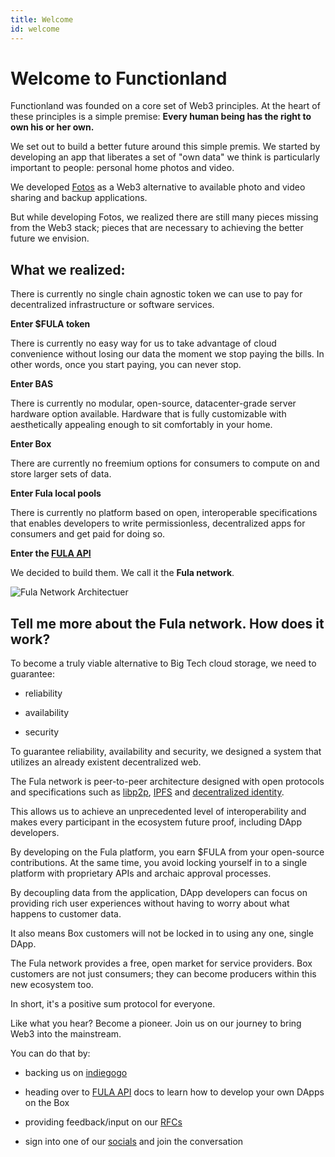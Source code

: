 ```yaml
---
title: Welcome
id: welcome
---
```

# Welcome to Functionland

Functionland was founded on a core set of Web3 principles.  At the heart of these principles is a simple premise: <b>Every human being has the right to own his or her own.</b>

We set out to build a better future around this simple premis.  We started by developing an app that liberates a set of "own data" we think is particularly important to people: personal home photos and video.

We developed [Fotos](https://github.com/functionland/fotos) as a Web3 alternative to available photo and video sharing and backup applications.

But while developing Fotos, we realized there are still many pieces missing from the Web3 stack; pieces that are necessary to achieving the better future we envision.

## What we realized:

There is currently no single chain agnostic token we can use to pay for decentralized infrastructure or software services.

**Enter $FULA token**

There is currently no easy way for us to take advantage of cloud convenience without losing our data the moment we stop paying the bills.  In other words, once you start paying, you can never stop.

**Enter BAS**

There is currently no modular, open-source, datacenter-grade server hardware option available.  Hardware that is fully customizable with aesthetically appealing enough to sit comfortably in your home.

**Enter Box**

There are currently no freemium options for consumers to compute on and store larger sets of data.

**Enter Fula local pools**

There is currently no platform based on open, interoperable specifications that enables developers to write permissionless, decentralized apps for consumers and get paid for doing so.

**Enter the [FULA API](./api-intro)**

We decided to build them.  We call it the **Fula network**.

![Fula Network Architectuer](/img/fula-network-arch.png)

## Tell me more about the Fula network.  How does it work?

To become a truly viable alternative to Big Tech cloud storage, we need to guarantee:

  * reliability

  * availability

  * security

To guarantee reliability, availability and security, we designed a system that utilizes an already existent decentralized web.

The Fula network is peer-to-peer architecture designed with open protocols and specifications such as [libp2p](https://libp2p.io/), [IPFS](https://ipfs.io/) and [decentralized identity](https://www.w3.org/TR/did-core/).

This allows us to achieve an unprecedented level of interoperability and makes every participant in the ecosystem future proof, including DApp developers.

By developing on the Fula platform, you earn $FULA from your open-source contributions.  At the same time, you avoid locking yourself in to a single platform with proprietary APIs and archaic approval processes.

By decoupling data from the application, DApp developers can focus on providing rich user experiences without having to worry about what happens to customer data.

It also means Box customers will not be locked in to using any one, single DApp.

The Fula network provides a free, open market for service providers.  Box customers are not just consumers; they can become producers within this new ecosystem too.

In short, it's a positive sum protocol for everyone.

Like what you hear?  Become a pioneer.  Join us on our journey to bring Web3 into the mainstream.

You can do that by:

  * backing us on [indiegogo](https://www.indiegogo.com/projects/box-secure-subscription-free-cloud-alternative#/)

  * heading over to [FULA API](./api-intro) docs to learn how to develop your own DApps on the Box

  * providing feedback/input on our [RFCs](https://github.com/functionland/docs/tree/main/RFCs)

  * sign into one of our [socials](https://linktr.ee/fxland) and join the conversation
